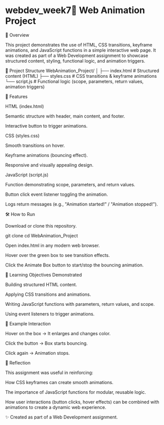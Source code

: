 # webdev_week7🎨 Web Animation Project
📌 Overview

This project demonstrates the use of HTML, CSS transitions, keyframe animations, and JavaScript functions in a simple interactive web page. It was created as part of a Web Development assignment to showcase structured content, styling, functional logic, and animation triggers.

📂 Project Structure
WebAnimation_Project/
│
├── index.html   # Structured content (HTML)
├── styles.css   # CSS transitions & keyframe animations
└── script.js    # Functional logic (scope, parameters, return values, animation triggers)

🚀 Features

HTML (index.html)

Semantic structure with header, main content, and footer.

Interactive button to trigger animations.

CSS (styles.css)

Smooth transitions on hover.

Keyframe animations (bouncing effect).

Responsive and visually appealing design.

JavaScript (script.js)

Function demonstrating scope, parameters, and return values.

Button click event listener toggling the animation.

Logs return messages (e.g., "Animation started!" / "Animation stopped!").

🛠️ How to Run

Download or clone this repository.

git clone <repo-url>
cd WebAnimation_Project


Open index.html in any modern web browser.

Hover over the green box to see transition effects.

Click the Animate Box button to start/stop the bouncing animation.

🎯 Learning Objectives Demonstrated

Building structured HTML content.

Applying CSS transitions and animations.

Writing JavaScript functions with parameters, return values, and scope.

Using event listeners to trigger animations.

📖 Example Interaction

Hover on the box → It enlarges and changes color.

Click the button → Box starts bouncing.

Click again → Animation stops.

🧩 Reflection

This assignment was useful in reinforcing:

How CSS keyframes can create smooth animations.

The importance of JavaScript functions for modular, reusable logic.

How user interactions (button clicks, hover effects) can be combined with animations to create a dynamic web experience.

✨ Created as part of a Web Development assignment.
